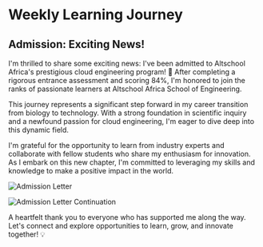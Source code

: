 # Weekly Learning Journey

## Admission: Exciting News!

I'm thrilled to share some exciting news: I've been admitted to Altschool Africa's prestigious cloud engineering program! 🚀 After completing a rigorous entrance assessment and scoring 84%, I'm honored to join the ranks of passionate learners at Altschool Africa School of Engineering.

This journey represents a significant step forward in my career transition from biology to technology. With a strong foundation in scientific inquiry and a newfound passion for cloud engineering, I'm eager to dive deep into this dynamic field.

I'm grateful for the opportunity to learn from industry experts  and collaborate with fellow students who share my enthusiasm for innovation. As I embark on this new chapter, I'm committed to leveraging my skills and knowledge to make a positive impact in the world.

![Admission Letter](https://github.com/Joseph-Ibeh/AltSchool_learning_journey/raw/main/admission%20letter%201.jpg)

![Admission Letter Continuation](https://github.com/Joseph-Ibeh/AltSchool_learning_journey/raw/main/admission%20letter%20cont%202.jpg)

A heartfelt thank you to everyone who has supported me along the way. Let's connect and explore opportunities to learn, grow, and innovate together! 💡 
